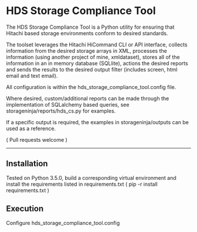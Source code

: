 HDS Storage Compliance Tool
===================
The HDS Storage Compliance Tool is a Python utility for ensuring that Hitachi based storage environments conform to desired standards.  

The toolset leverages the Hitachi HiCommand CLI or API interface, collects information from the desired storage arrays in XML, processes the information (using another project of mine, xmldataset), stores all of the information in an in memory database (SQLlite), actions the desired reports and sends the results to the desired output filter (includes screen, html email and text email).

All configuration is within the hds_storage_compliance_tool.config file.

Where desired, custom/additional reports can be made through the implementation of SQLalchemy based queries, see storageninja/reports/hds_cs.py for examples. 

If a specific output is required, the examples in storageninja/outputs can be used as a reference.

( Pull requests welcome )

----------

Installation
-------------

Tested on Python 3.5.0, build a corresponding virtual environment and install the requirements listed in requirements.txt ( pip -r install requirements.txt )

Execution
-------------

Configure hds_storage_compliance_tool.config
